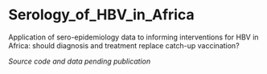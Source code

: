 # Serology_of_HBV_in_Africa
Application of sero-epidemiology data to informing interventions for HBV in Africa: should diagnosis and treatment replace catch-up vaccination?

*Source code and data pending publication*
